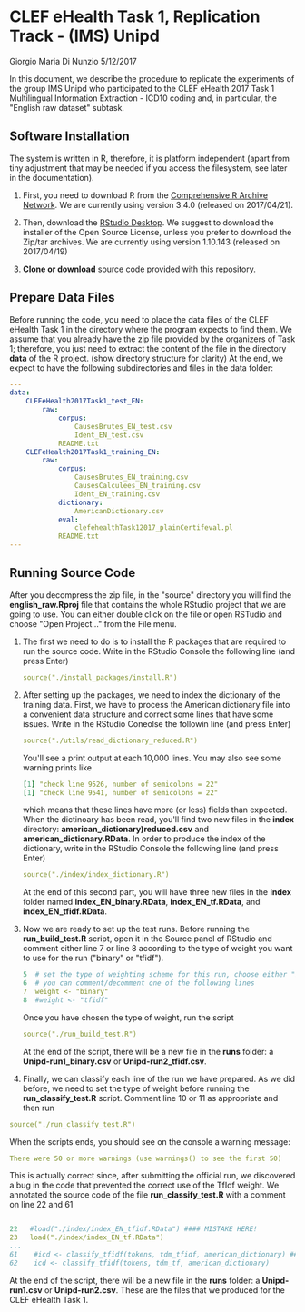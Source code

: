 CLEF eHealth Task 1, Replication Track - (IMS) Unipd
================
Giorgio Maria Di Nunzio
5/12/2017

In this document, we describe the procedure to replicate the experiments of the group IMS Unipd who participated to the CLEF eHealth 2017 Task 1 Multilingual Information Extraction - ICD10 coding and, in particular, the "English raw dataset" subtask.

Software Installation
---------------------

The system is written in R, therefore, it is platform independent (apart from tiny adjustment that may be needed if you access the filesystem, see later in the documentation).

1.  First, you need to download R from the [Comprehensive R Archive Network](https://cran.r-project.org). We are currently using version 3.4.0 (released on 2017/04/21).

2.  Then, download the [RStudio Desktop](https://www.rstudio.com/products/rstudio/download2/). We suggest to download the installer of the Open Source License, unless you prefer to download the Zip/tar archives. We are currently using version 1.10.143 (released on 2017/04/19)

3.  **Clone or download** source code provided with this repository.

Prepare Data Files
------------------

Before running the code, you need to place the data files of the CLEF eHealth Task 1 in the directory where the program expects to find them. We assume that you already have the zip file provided by the organizers of Task 1; therefore, you just need to extract the content of the file in the directory **data** of the R project. (show directory structure for clarity) At the end, we expect to have the following subdirectories and files in the data folder:

``` yaml
---
data:
    CLEFeHealth2017Task1_test_EN:
        raw:
            corpus:
                CausesBrutes_EN_test.csv
                Ident_EN_test.csv
            README.txt
    CLEFeHealth2017Task1_training_EN:
        raw:
            corpus:
                CausesBrutes_EN_training.csv
                CausesCalculees_EN_training.csv
                Ident_EN_training.csv
            dictionary:
                AmericanDictionary.csv
            eval:
                clefehealthTask12017_plainCertifeval.pl
            README.txt
---
```

Running Source Code
-------------------

After you decompress the zip file, in the "source" directory you will find the **english\_raw.Rproj** file that contains the whole RStudio project that we are going to use. You can either double click on the file or open RSTudio and choose "Open Project..." from the File menu.

1.  The first we need to do is to install the R packages that are required to run the source code. Write in the RStudio Console the following line (and press Enter)

    ``` yaml
    source("./install_packages/install.R")
    ```

2.  After setting up the packages, we need to index the dictionary of the training data. First, we have to process the American dictionary file into a convenient data structure and correct some lines that have some issues. Write in the RStudio Coneolse the followin line (and press Enter)

    ``` yaml
    source("./utils/read_dictionary_reduced.R")
    ```

    You'll see a print output at each 10,000 lines. You may also see some warning prints like

    ``` yaml
    [1] "check line 9526, number of semicolons = 22"
    [1] "check line 9541, number of semicolons = 22"
    ```

    which means that these lines have more (or less) fields than expected. When the dictinoary has been read, you'll find two new files in the **index** directory: **american\_dictionary)reduced.csv** and **american\_dictionary.RData**. In order to produce the index of the dictionary, write in the RStudio Console the following line (and press Enter)

    ``` yaml
    source("./index/index_dictionary.R")
    ```

    At the end of this second part, you will have three new files in the **index** folder named **index\_EN\_binary.RData**, **index\_EN\_tf.RData**, and **index\_EN\_tfidf.RData**.

3.  Now we are ready to set up the test runs. Before running the **run\_build\_test.R** script, open it in the Source panel of RStudio and comment either line 7 or line 8 according to the type of weight you want to use for the run ("binary" or "tfidf").

    ``` yaml
    5  # set the type of weighting scheme for this run, choose either "binary" or "tfidf"
    6  # you can comment/decomment one of the following lines
    7  weight <- "binary"
    8  #weight <- "tfidf"
    ```

    Once you have chosen the type of weight, run the script

    ``` yaml
    source("./run_build_test.R")
    ```

    At the end of the script, there will be a new file in the **runs** folder: a **Unipd-run1\_binary.csv** or **Unipd-run2\_tfidf.csv**.

4.  Finally, we can classify each line of the run we have prepared. As we did before, we need to set the type of weight before running the **run\_classify\_test.R** script. Comment line 10 or 11 as appropriate and then run

``` yaml
source("./run_classify_test.R")
```

When the scripts ends, you should see on the console a warning message:

``` yaml
There were 50 or more warnings (use warnings() to see the first 50)
```

This is actually correct since, after submitting the official run, we discovered a bug in the code that prevented the correct use of the TfIdf weight. We annotated the source code of the file **run\_classify\_test.R** with a comment on line 22 and 61

``` yaml

22   #load("./index/index_EN_tfidf.RData") #### MISTAKE HERE!
23   load("./index/index_EN_tf.RData")
...
61    #icd <- classify_tfidf(tokens, tdm_tfidf, american_dictionary) #### MISTAKE HERE!
62    icd <- classify_tfidf(tokens, tdm_tf, american_dictionary)
```

At the end of the script, there will be a new file in the **runs** folder: a **Unipd-run1.csv** or **Unipd-run2.csv**. These are the files that we produced for the CLEF eHealth Task 1.
